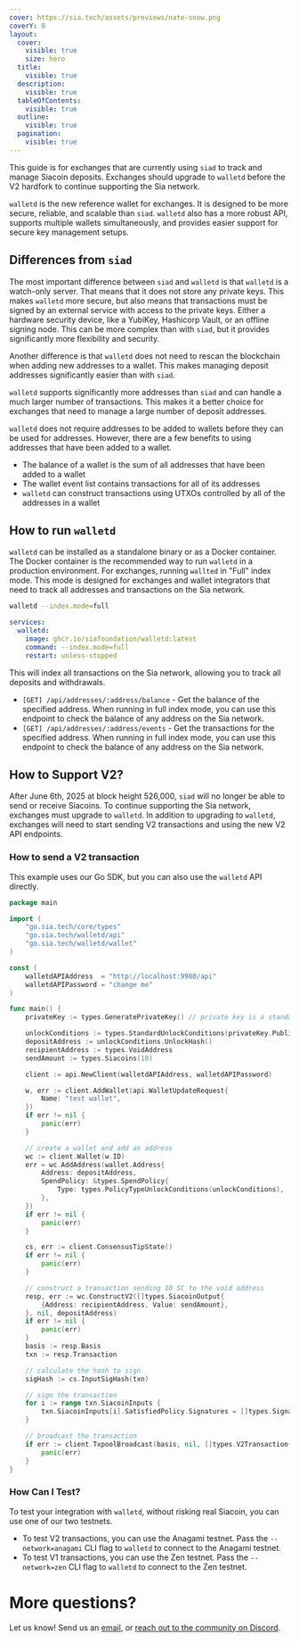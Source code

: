 ```yaml
---
cover: https://sia.tech/assets/previews/nate-snow.png
coverY: 0
layout:
  cover:
    visible: true
    size: hero
  title:
    visible: true
  description:
    visible: true
  tableOfContents:
    visible: true
  outline:
    visible: true
  pagination:
    visible: true
---
```


This guide is for exchanges that are currently using `siad` to track and manage Siacoin deposits. Exchanges should upgrade to `walletd` before the V2 hardfork to continue supporting the Sia network.

`walletd` is the new reference wallet for exchanges. It is designed to be more secure, reliable, and scalable than `siad`. `walletd` also has a more robust API, supports
multiple wallets simultaneously, and provides easier support for secure key management setups.

## Differences from `siad`

The most important difference between `siad` and `walletd` is that `walletd` is a watch-only server. That means that it does not store any private keys.
This makes `walletd` more secure, but also means that transactions must be signed by an external service with access to the private keys. Either a hardware security device,
like a YubiKey, Hashicorp Vault, or an offline signing node. This can be more complex than with `siad`, but it provides significantly more flexibility and security.

Another difference is that `walletd` does not need to rescan the blockchain when adding new addresses to a wallet. This makes managing deposit addresses significantly easier than with `siad`.

`walletd` supports significantly more addresses than `siad` and can handle a much larger number of transactions. This makes it a better choice for exchanges that need to manage a large number of deposit addresses.

`walletd` does not require addresses to be added to wallets before they can be used for addresses. However, there are a few benefits to using addresses that have been added to a wallet.
- The balance of a wallet is the sum of all addresses that have been added to a wallet
- The wallet event list contains transactions for all of its addresses
- `walletd` can construct transactions using UTXOs controlled by all of the addresses in a wallet

## How to run `walletd`

`walletd` can be installed as a standalone binary or as a Docker container. The Docker container is the recommended way to run `walletd` in a production environment.
For exchanges, running `wallted` in "Full" index mode. This mode is designed for exchanges and wallet integrators that need to track all addresses and transactions
on the Sia network.

```sh
walletd --index.mode=full
```

```yml
services:
  walletd:
    image: ghcr.io/siafoundation/walletd:latest
    command: --index.mode=full
    restart: unless-stopped
```

This will index all transactions on the Sia network, allowing you to track all deposits and withdrawals.

- `[GET] /api/addresses/:address/balance` - Get the balance of the specified address. When running in full index mode, you can use this endpoint to check the balance of any address on the Sia network.
- `[GET] /api/addresses/:address/events` - Get the transactions for the specified address. When running in full index mode, you can use this endpoint to check the balance of any address on the Sia network.

## How to Support V2?

After June 6th, 2025 at block height 526,000, `siad` will no longer be able to send or receive Siacoins. To continue supporting the Sia network, exchanges must
upgrade to `walletd`. In addition to upgrading to `walletd`, exchanges will need to start sending V2 transactions and using the new V2 API endpoints.



### How to send a V2 transaction

This example uses our Go SDK, but you can also use the `walletd` API directly.

```go
package main

import (
	"go.sia.tech/core/types"
	"go.sia.tech/walletd/api"
	"go.sia.tech/walletd/wallet"
)

const (
	walletdAPIAddress  = "http://localhost:9980/api"
	walletdAPIPassword = "change me"
)

func main() {
	privateKey := types.GeneratePrivateKey() // private key is a standard ed25519 private key

	unlockConditions := types.StandardUnlockConditions(privateKey.PublicKey())
	depositAddress := unlockConditions.UnlockHash()
	recipientAddress := types.VoidAddress
	sendAmount := types.Siacoins(10)

	client := api.NewClient(walletdAPIAddress, walletdAPIPassword)

	w, err := client.AddWallet(api.WalletUpdateRequest{
		Name: "test wallet",
	})
	if err != nil {
		panic(err)
	}

	// create a wallet and add an address
	wc := client.Wallet(w.ID)
	err = wc.AddAddress(wallet.Address{
		Address: depositAddress,
		SpendPolicy: &types.SpendPolicy{
			Type: types.PolicyTypeUnlockConditions(unlockConditions),
		},
	})
	if err != nil {
		panic(err)
	}

	cs, err := client.ConsensusTipState()
	if err != nil {
		panic(err)
	}

	// construct a transaction sending 10 SC to the void address
	resp, err := wc.ConstructV2([]types.SiacoinOutput{
		{Address: recipientAddress, Value: sendAmount},
	}, nil, depositAddress)
	if err != nil {
		panic(err)
	}
	basis := resp.Basis
	txn := resp.Transaction

	// calculate the hash to sign
	sigHash := cs.InputSigHash(txn)

	// sign the transaction
	for i := range txn.SiacoinInputs {
		txn.SiacoinInputs[i].SatisfiedPolicy.Signatures = []types.Signature{privateKey.SignHash(sigHash)}
	}

	// broadcast the transaction
	if err := client.TxpoolBroadcast(basis, nil, []types.V2Transaction{txn}); err != nil {
		panic(err)
	}
}
```

### How Can I Test?

To test your integration with `walletd`, without risking real Siacoin, you can use one of our two testnets.

- To test V2 transactions, you can use the Anagami testnet. Pass the `--network=anagami` CLI flag to `walletd` to connect to the Anagami testnet.
- To test V1 transactions, you can use the Zen testnet. Pass the `--network=zen` CLI flag to `walletd` to connect to the Zen testnet.

# More questions?

Let us know! Send us an [email](mailto://hello@sia.tech), or [reach out to the community on Discord](https://discord.gg/sia).
